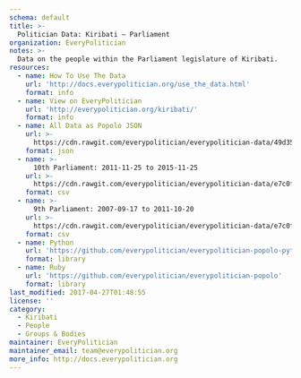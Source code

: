 ```yaml
---
schema: default
title: >-
  Politician Data: Kiribati — Parliament
organization: EveryPolitician
notes: >-
  Data on the people within the Parliament legislature of Kiribati.
resources:
  - name: How To Use The Data
    url: 'http://docs.everypolitician.org/use_the_data.html'
    format: info
  - name: View on EveryPolitician
    url: 'http://everypolitician.org/kiribati/'
    format: info
  - name: All Data as Popolo JSON
    url: >-
      https://cdn.rawgit.com/everypolitician/everypolitician-data/49d35a1f7bf5198ffc84c07b9581f92e06bdda2f/data/Kiribati/Parliament/ep-popolo-v1.0.json
    format: json
  - name: >-
      10th Parliament: 2011-11-25 to 2015-11-25
    url: >-
      https://cdn.rawgit.com/everypolitician/everypolitician-data/e7c0f388786da8d3641a88f7fd26561f3bebdd69/data/Kiribati/Parliament/term-10.csv
    format: csv
  - name: >-
      9th Parliament: 2007-09-17 to 2011-10-20
    url: >-
      https://cdn.rawgit.com/everypolitician/everypolitician-data/e7c0f388786da8d3641a88f7fd26561f3bebdd69/data/Kiribati/Parliament/term-9.csv
    format: csv
  - name: Python
    url: 'https://github.com/everypolitician/everypolitician-popolo-python'
    format: library
  - name: Ruby
    url: 'https://github.com/everypolitician/everypolitician-popolo'
    format: library
last_modified: 2017-04-27T01:48:55
license: ''
category:
  - Kiribati
  - People
  - Groups & Bodies
maintainer: EveryPolitician
maintainer_email: team@everypolitician.org
more_info: http://docs.everypolitician.org
---
```

